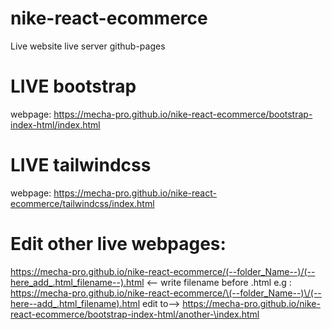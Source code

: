 # nike-react-ecommerce
Live website
live server github-pages
# LIVE bootstrap
 webpage: https://mecha-pro.github.io/nike-react-ecommerce/bootstrap-index-html/index.html
# LIVE tailwindcss
webpage: https://mecha-pro.github.io/nike-react-ecommerce/tailwindcss/index.html
# Edit other live webpages: 
https://mecha-pro.github.io/nike-react-ecommerce/(--folder_Name--)/(--here_add_.html_filename--).html <-- write filename before .html 
e.g :
https://mecha-pro.github.io/nike-react-ecommerce/\(--folder_Name--)\/(--here--add_.html_filename).html
edit to--> 
https://mecha-pro.github.io/nike-react-ecommerce/bootstrap-index-html/another-\index.html